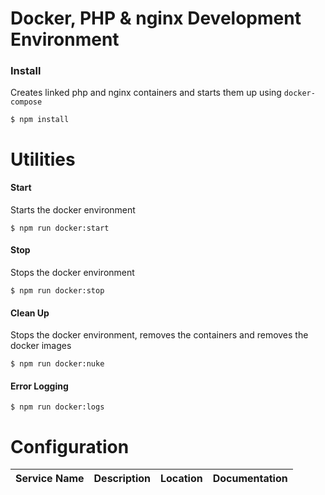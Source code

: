 Docker, PHP & nginx Development Environment
=================================


### Install
Creates linked php and nginx containers and starts them up using `docker-compose`

```
$ npm install
```

# Utilities

#### Start
Starts the docker environment
```
$ npm run docker:start
```

#### Stop
Stops the docker environment
```
$ npm run docker:stop
```

#### Clean Up
Stops the docker environment, removes the containers and removes the docker images
```
$ npm run docker:nuke
```

#### Error Logging
```
$ npm run docker:logs
```

# Configuration

| Service Name | Description | Location | Documentation |
|--------------|----------|--------------------| ----------|